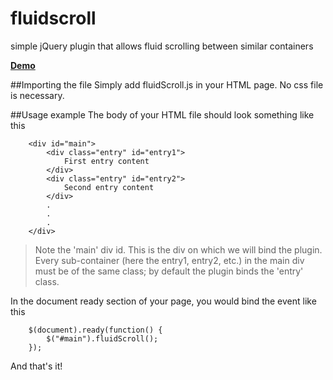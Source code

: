 # fluidscroll
simple jQuery plugin that allows fluid scrolling between similar containers

<a href=""><b>Demo</b></a>

##Importing the file
Simply add fluidScroll.js in your HTML page. No css file is necessary.</span>

##Usage example
The body of your HTML file should look something like this
```
    <div id="main">
        <div class="entry" id="entry1">
            First entry content
        </div>
        <div class="entry" id="entry2">
            Second entry content
        </div>
        .
        .
        .
    </div>
```
> Note the 'main' div id. This is the div on which we will bind the plugin. Every sub-container (here the entry1, entry2, etc.) in the main div must be of the same class; by default the plugin binds the 'entry' class.


In the document ready section of your page, you would bind the event like this
```
    $(document).ready(function() {
        $("#main").fluidScroll();
    });
```

And that's it!
